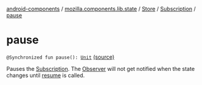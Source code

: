 [android-components](../../../index.md) / [mozilla.components.lib.state](../../index.md) / [Store](../index.md) / [Subscription](index.md) / [pause](./pause.md)

# pause

`@Synchronized fun pause(): `[`Unit`](https://kotlinlang.org/api/latest/jvm/stdlib/kotlin/-unit/index.html) [(source)](https://github.com/mozilla-mobile/android-components/blob/master/components/lib/state/src/main/java/mozilla/components/lib/state/Store.kt#L150)

Pauses the [Subscription](index.md). The [Observer](../../-observer.md) will not get notified when the state changes
until [resume](resume.md) is called.

